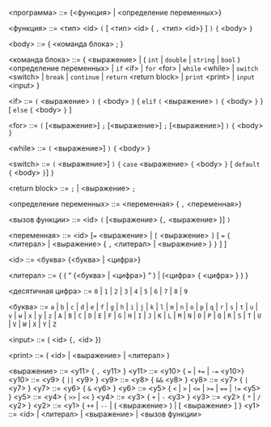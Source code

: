 \<программа> ::= {\<функция> | \<определение переменных>}

\<функция> ::= \<тип> \<id> `(` [ \<тип> \<id> { `,` \<тип> \<id>} ] `)` `{` \<body> `}`

\<body> ::= { <команда блока> ; }

\<команда блока> ::=  { \<выражение> | ( `int` | `double` | `string` | `bool` ) \<определение переменных> | `if` \<if> | `for` \<for> | `while` \<while> | `switch` \<switch> |  `break` | `continue` | `return` \<return block> | `print` \<print> | `input` \<input> }

\<if> ::=  `(` \<выражение> `)` `{` \<body> `}` 
               { `elif` `(` \<выражение>  `)` `{` \<body> `}` }
               [ `else`  `{` \<body> `}` ]

\<for> ::= `(` [\<выражение>] `;` [\<выражение>] `;` [\<выражение>] `)` `{` \<body> `}`

\<while> ::= `(` \<выражение>] `)` `{` \<body> `}`

\<switch> ::= `(` \<выражение>] `)` `{` `case` \<выражение> `{` \<body> `}` [ `default` `{` \<body> `}`] `}`

\<return block> ::= `;` | \<выражение> `;`

\<определение переменных> ::=  \<переменная> { `,` \<переменная>}

\<вызов функции> ::= \<id> `(` [\<выражение> {`,` \<выражение> }] `)`

\<переменная> ::= \<id> [`=` \<выражение> | `[` \<выражение> `]`  [
`=` `{` \<литерал> | \<выражение>  { `,`  \<литерал> | \<выражение> }   `}`  ] ]

\<id> ::= \<буква> {\<буква> | \<цифра>}

\<литерал> ::= { ( “ {\<буква> | \<цифра>} “ ) | (\<цифра> { \<цифра> } ) }

\<десятичная цифра> ::= `0` | `1` | `2` | `3` | `4` | `5` | `6` | `7` | `8` | `9` 

\<буква> ::= 
`a` | `b` | `c` | `d` | `e` | `f` | `g` | `h` | `i` | `j` | `k` | `l` | `m` | `n` | `o` | `p` | `q` | `r` | `s` | `t` | `u` | `v` | `w` | `x` | `y` | `z` | 
`A` | `B` | `C` | `D` | `E` | `F` | `G` | `H` | `I` | `J` | `K` | `L` | `M` | `N` | `O` | `P` | `Q` | `R` | `S` | `T` | `U` | `V` | `W` | `X` | `Y` | `Z`
 
\<input> ::= ( \<id> {`,` \<id> })

\<print> ::= ( \<id> | \<выражение> | \<литерал> )

\<выражение> ::= \<y11> { `,` \<y11> }
\<y11> ::= \<y10> { `=` | `+=` | `-=`  \<y10>}
\<y10> ::= \<y9> { `||` \<y9> }
\<y9> ::= \<y8> { `&&` \<y8> }
\<y8> ::= \<y7> { `|` \<y7> }
\<y7> ::= \<y6> { `&` \<y6> }
\<y6> ::= \<y5> { `<` | `>` | `<=` | `>=` | `==` | `!=` \<y5> }
\<y5> ::= \<y4> { `>>` | `<<` }
\<y4> ::= \<y3> { `+` | `-` \<y3> }
\<y3> ::= \<y2> { `*` | `/` \<y2> }
\<y2> ::= \<y1> { `++` | `--` | ( \<выражение> ) | [ \<выражение> ] }
\<y1> ::=  \<id> | \<литерал>  | \<выражение> | \<вызов функции>



